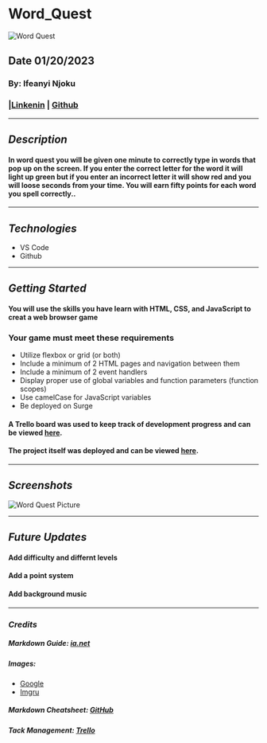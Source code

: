 # Word_Quest
![Word Quest](https://play-lh.googleusercontent.com/Wsxx7JiXX-PTlqy2UIxr9efEMyiH6qwHGA1ZYgTgV8oGWdwJLjUr5zU2B9HiK664JKs)
## Date 01/20/2023
### By: Ifeanyi Njoku
### |[Linkenin](https://www.linkedin.com/in/ifeanyi-njoku-4a6888188/) | [Github](https://github.com/Nanivile)
***
## ***Description***
#### In word quest you will be given one minute to correctly type in words that pop up on the screen. If you enter the correct letter for the word it will light up green but if you enter an incorrect letter it will show red and you will loose seconds from your time. You will earn fifty points for each word you spell correctly..
***

## ***Technologies***
* VS Code
* Github
***
## ***Getting Started***
#### You will use the skills you have learn with HTML, CSS, and JavaScript to creat a web browser game 
### Your game must meet these requirements
* Utilize flexbox or grid (or both)
* Include a minimum of 2 HTML pages and navigation between them
* Include a minimum of 2 event handlers
* Display proper use of global variables and function parameters (function scopes)
* Use camelCase for JavaScript variables
* Be deployed on Surge

#### A Trello board was used to keep track of development progress and can be viewed [here](https://trello.com/b/V79aqrzr/project-1).
#### The project itself was deployed and can be viewed [here](https://ultimat-word-quest.surge.sh/).
***

## ***Screenshots***
![Word Quest Picture](https://i.imgur.com/ZjZ8khC.png)
***

## ***Future Updates***
#### Add difficulty and differnt levels
#### Add a point system
#### Add background music 
***

### ***Credits***
##### Markdown Guide: [ia.net](https://ia.net/writer/support/general/markdown-guide)
##### Images: 
* [Google](https://play-lh.googleusercontent.com/Wsxx7JiXX-PTlqy2UIxr9efEMyiH6qwHGA1ZYgTgV8oGWdwJLjUr5zU2B9HiK664JKs)
* [Imgru](https://i.imgur.com/ZjZ8khC.png)
##### Markdown Cheatsheet: [GitHub](https://guides.github.com/pdfs/markdown-cheatsheet-online.pdf)
##### Tack Management: [Trello](https://trello.com/b/V79aqrzr/project-1)
